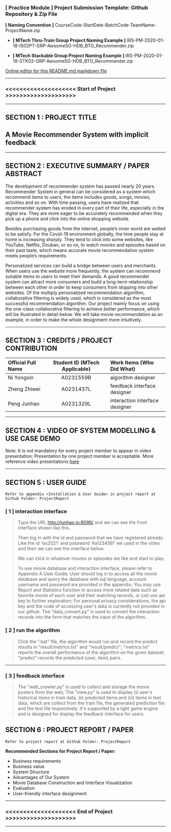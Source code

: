 ﻿### [ Practice Module ] Project Submission Template: Github Repository & Zip File

**[ Naming Convention ]** CourseCode-StartDate-BatchCode-TeamName-ProjectName.zip

* **[ MTech Thru-Train Group Project Naming Example ]** IRS-PM-2020-01-18-IS02PT-GRP-AwsomeSG-HDB_BTO_Recommender.zip

* **[ MTech Stackable Group Project Naming Example ]** IRS-PM-2020-01-18-STK02-GRP-AwsomeSG-HDB_BTO_Recommender.zip

[Online editor for this README.md markdown file](https://pandao.github.io/editor.md/en.html "pandao")

---

### <<<<<<<<<<<<<<<<<<<< Start of Project >>>>>>>>>>>>>>>>>>>>

---

## SECTION 1 : PROJECT TITLE
## **A Movie Recommender System with implicit feedback**



---

## SECTION 2 : EXECUTIVE SUMMARY / PAPER ABSTRACT
The development of recommender system has passed nearly 20 years. Recommender System in general can be considered as a system which recommend items to users, the items includes goods, songs, movies, activities and so on. With time passing, users have realized that recommender system has eroded in every part of their life, especially in the digital era. They are more eager to be accurately recommended when they pick up a phone and click into the online shopping website. 

Besides purchasing goods from the internet, people’s inner world are waited to be satisfy. For the Covid-19 environment globally, the time people stay at home is increasing sharply. They tend to click into some websites, like YouTube, Netflix, Douban, or so on, to watch movies and episodes based on their past taste, which means accurate movie recommendation system meets people’s requirements.

Personalized services can build a bridge between users and merchants. When users use the website more frequently, the system can recommend suitable items to users to meet their demands. A good recommender system can attract more consumers and build a long-term relationship between each other in order to keep consumers from skipping into other websites. Of the multiply personalized recommendation algorithm, collaborative filtering is widely used, which is considered as the most successful recommendation algorithm. Our project mainly focus on using the one-class collaborative filtering to achieve better performance, which will be illustrated in detail below. We will take movie recommendation as an example, in order to make the whole designment more intuitively.



---

## SECTION 3 : CREDITS / PROJECT CONTRIBUTION

| Official Full Name  | Student ID (MTech Applicable)  | Work Items (Who Did What) |
| :------------ |:---------------:| :-----|
| Ni Yongxin | A0231559B | algorithm designer             |
| Zheng Zhiwei | A0231437L | feedback interface designer |
| Peng Junhao | A0231329L | interaction interface designer |

---

## SECTION 4 : VIDEO OF SYSTEM MODELLING & USE CASE DEMO



Note: It is not mandatory for every project member to appear in video presentation; Presentation by one project member is acceptable. 
More reference video presentations [here](https://telescopeuser.wordpress.com/2018/03/31/master-of-technology-solution-know-how-video-index-2/ "video presentations")

---

## SECTION 5 : USER GUIDE

`Refer to appendix <Installation & User Guide> in project report at Github Folder: ProjectReport`

### [ 1 ] interaction interface

> Type the URL http://junhao.io:8096/ and we can see the front interface shown like this. 
>
> Then log in with the id and password that we have registered already. Like the id ‘iss2021’ and password ‘Aa123456!’ we used in the video and then we can see the interface below.
>
> We can click in whatever movies or episodes we like and start to play.
>
> To use movie database and interaction interface, please refer to Appendix A User Guide;
> User should log in to access all the movie database and query the database with sql language, account username and password are provided in the appendix;
> You may use Report and Statistics function to access more related data such as favorite movie of each user and their watching records, or just use api key to further exploration;
> For personal privacy considerations, the api key and the code of accessing user's data is currently not provided in our github.
> The "data_convert.py" is used to convert the interaction records into the form that matches the input of the algorithm.

### [ 2 ] run the algorithm
> Click the ".bat" file, the algorithm would run and record the predict results in "result/metrics.txt" and "result/predict";
> "metrics.txt" reports the overall performance of the algorithm on the given dataset;
> "predict" records the predicted (user, item) pairs.

---
### [ 3 ] feedback interface

> The "web_crawler.py" is used to collect and storage the movie posters from the web;
> The "view.py" is used to display (i) user's historical items in train data, (ii) predicted items and (iii) items in test data,
> which are collect from the train file, the generated prediction file and the test file respectively. It's supported by a light
> game engine and is designed for display the feedback interface for users.

## SECTION 6 : PROJECT REPORT / PAPER

`Refer to project report at Github Folder: ProjectReport`

**Recommended Sections for Project Report / Paper:**
- Business requirements
- Business value
- System Structure
- Advantages of Our System
- Movie Database Construction and Interface Visualization
-  Evaluation
- User-friendly interface designment



---

### <<<<<<<<<<<<<<<<<<<< End of Project >>>>>>>>>>>>>>>>>>>>

---

